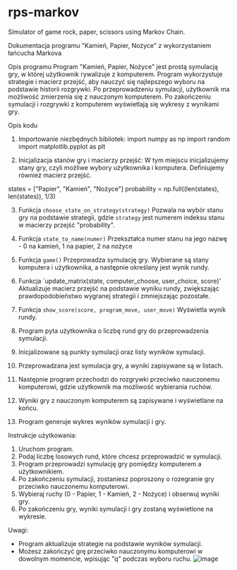 # rps-markov
Simulator of game rock, paper, scissors using Markov Chain. 

Dokumentacja programu "Kamień, Papier, Nożyce" z wykorzystaniem łańcucha Markova

Opis programu
Program "Kamień, Papier, Nożyce" jest prostą symulacją gry, w której użytkownik rywalizuje z komputerem. Program wykorzystuje strategie i macierz przejść, aby nauczyć się najlepszego wyboru na podstawie historii rozgrywki. Po przeprowadzeniu symulacji, użytkownik ma możliwość zmierzenia się z nauczonym komputerem. Po zakończeniu symulacji i rozgrywki z komputerem wyświetlają się wykresy z wynikami gry. 

Opis kodu
1. Importowanie niezbędnych bibliotek:
import numpy as np
import random
import matplotlib.pyplot as plt

2. Inicjalizacja stanów gry i macierzy przejść:
W tym miejscu inicjalizujemy stany gry, czyli możliwe wybory użytkownika i komputera. Definiujemy również macierz przejść.

states = ["Papier", "Kamień", "Nożyce"]
probability = np.full((len(states), len(states)), 1/3)

3. Funkcja `choose_state_on_strategy(strategy)`
Pozwala na wybór stanu gry na podstawie strategii, gdzie `strategy` jest numerem indeksu stanu w macierzy przejść "probability".

4. Funkcja `state_to_name(numer)`
Przekształca numer stanu na jego nazwę - 0 na kamień, 1 na papier, 2 na nożyce

5. Funkcja `game()`
Przeprowadza symulację gry. Wybierane są stany komputera i użytkownika, a następnie określany jest wynik rundy.

6. Funkcja `update_matrix(state, computer_choose, user_choice, score)’
Aktualizuje macierz przejść na podstawie wyniku rundy, zwiększając prawdopodobieństwo wygranej strategii i zmniejszając pozostałe.

7. Funkcja `show_score(score, program_move, user_move)`
Wyświetla wynik rundy.

8. Program pyta użytkownika o liczbę rund gry do przeprowadzenia symulacji.

9. Inicjalizowane są punkty symulacji oraz listy wyników symulacji.

10. Przeprowadzana jest symulacja gry, a wyniki zapisywane są w listach.

11. Następnie program przechodzi do rozgrywki przeciwko nauczonemu komputerowi, gdzie użytkownik ma możliwość wybierania ruchów.

12. Wyniki gry z nauczonym komputerem są zapisywane i wyświetlane na końcu.

13. Program generuje wykres wyników symulacji i gry.

Instrukcje użytkowania:
1. Uruchom program.
2. Podaj liczbę losowych rund, które chcesz przeprowadzić w symulacji.
3. Program przeprowadzi symulację gry pomiędzy komputerem a użytkownikiem.
4. Po zakończeniu symulacji, zostaniesz poproszony o rozegranie gry przeciwko nauczonemu komputerowi.
5. Wybieraj ruchy (0 - Papier, 1 - Kamień, 2 - Nożyce) i obserwuj wyniki gry.
6. Po zakończeniu gry, wyniki symulacji i gry zostaną wyświetlone na wykresie.

Uwagi:
- Program aktualizuje strategie na podstawie wyników symulacji.
- Możesz zakończyć grę przeciwko nauczonymu komputerowi w dowolnym momencie, wpisując "q" podczas wyboru ruchu.
![image](https://github.com/szymon-kus/rps-markov/assets/144013915/a8d44e81-5a2e-421d-bcc3-d8ff90b8bb7b)
